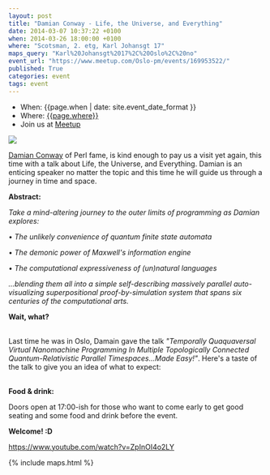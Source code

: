 ```yaml
---
layout: post
title: "Damian Conway - Life, the Universe, and Everything"
date: 2014-03-07 10:37:22 +0100
when: 2014-03-26 18:00:00 +0100
where: "Scotsman, 2. etg, Karl Johansgt 17"
maps_query: "Karl%20Johansgt%2017%2C%20Oslo%2C%20no"
event_url: "https://www.meetup.com/Oslo-pm/events/169953522/"
published: True
categories: event
tags: event
---
```


* When: {{page.when | date: site.event_date_format }}
* Where: [{{page.where}}]({{site.maps_url}}{{page.maps_query}})
* Join us at [Meetup]({{page.event_url}})

<img src="http://photos2.meetupstatic.com/photos/event/6/7/d/6/600_339386582.jpeg">

<a href="http://blogs.perl.org/users/damian_conway/2014/03/what-goes-around-comes-around.html">Damian Conway</a> of Perl fame, is kind enough to pay us a visit yet again, this time with a talk about Life, the Universe, and Everything. Damian is an enticing speaker no matter the topic and this time he will guide us through a journey in time and space.

<b>Abstract:</b>

<i>Take a mind-altering journey to the outer limits of programming as Damian explores:</i>

• <i>The unlikely convenience of quantum finite state automata<br></i>

• <i>The demonic power of Maxwell&#39;s information engine<br></i>

• <i>The computational expressiveness of (un)natural languages</i>

<i>...blending them all into a simple self-describing massively parallel auto-visualizing superpositional proof-by-simulation system that spans six centuries of the computational arts.</i> <b><br></b>

<b>Wait, what?</b>

<br>Last time he was in Oslo, Damain gave the talk <i>&quot;Temporally Quaquaversal Virtual Nanomachine Programming In Multiple Topologically Connected Quantum-Relativistic Parallel Timespaces...Made Easy!&quot;</i>. Here&#39;s a taste of the talk to give you an idea of what to expect:

<br><b>Food &amp; drink:</b>

Doors open at 17:00-ish for those who want to come early to get good seating and some food and drink before the event.

<b>Welcome! :D</b>

<a class="embedded" href="https://www.youtube.com/watch?v=ZpInOI4o2LY">https://www.youtube.com/watch?v=ZpInOI4o2LY</a>

{% include maps.html %}